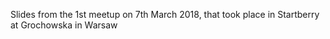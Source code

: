 Slides from the 1st meetup on 7th March 2018, that took place in Startberry at Grochowska in Warsaw
